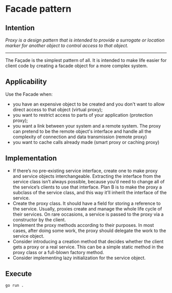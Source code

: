 # Facade pattern

## Intention

*Proxy is a design pattern that is intended to provide a surrogate or location marker for another object to control access to that object.*

---

The Façade is the simplest pattern of all. It is intended to make life easier for client code by creating a facade object for a more complex system.

## Applicability

Use the Facade when:
* you have an expensive object to be created and you don't want to allow direct access to that object (virtual proxy);
* you want to restrict access to parts of your application (protection proxy);
* you want a link between your system and a remote system. The proxy can pretend to be the remote object's interface and handle all the complexity of connection and data transmission (remote proxy)
* you want to cache calls already made (smart proxy or caching proxy)

## Implementation

* If there’s no pre-existing service interface, create one to make proxy and service objects interchangeable. Extracting the interface from the service class isn’t always possible, because you’d need to change all of the service’s clients to use that interface. Plan B is to make the proxy a subclass of the service class, and this way it’ll inherit the interface of the service.
* Create the proxy class. It should have a field for storing a reference to the service. Usually, proxies create and manage the whole life cycle of their services. On rare occasions, a service is passed to the proxy via a constructor by the client.
* Implement the proxy methods according to their purposes. In most cases, after doing some work, the proxy should delegate the work to the service object.
* Consider introducing a creation method that decides whether the client gets a proxy or a real service. This can be a simple static method in the proxy class or a full-blown factory method.
* Consider implementing lazy initialization for the service object.

## Execute

`go run .`